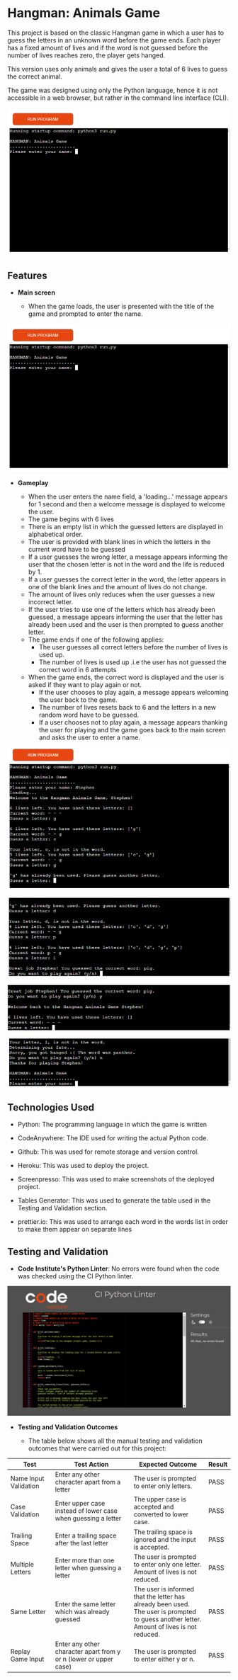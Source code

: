 # Hangman: Animals Game

This project is based on the classic Hangman game in which a user has to guess the letters in an unknown word before the game ends.
Each player has a fixed amount of lives and if the word is not guessed before the number of lives reaches zero, the player gets hanged.

This version uses only animals and gives the user a total of 6 lives to guess the correct animal.

The game was designed using only the Python language, hence it is not accessible in a web browser, but rather in the command line interface (CLI).

![Image of start page of the game in the CLI](/documentation/start-page.png)

## Features

- **Main screen**

    - When the game loads, the user is presented with the title of the game and prompted to enter the name.

![Image of start page of the game in the CLI](/documentation/start-page.png)

- **Gameplay**

    - When the user enters the name field, a 'loading...' message appears for 1 second and then a welcome message is displayed to welcome the user.
    - The game begins with 6 lives
    - There is an empty list in which the guessed letters are displayed in alphabetical order.
    - The user is provided with blank lines in which the letters in the current word have to be guessed
    - If a user guesses the wrong letter, a message appears informing the user that the chosen letter is not in the word and the life is reduced by 1.
    - If a user guesses the correct letter in the word, the letter appears in one of the blank lines and the amount of lives do not change.
    - The amount of lives only reduces when the user guesses a new incorrect letter.
    - If the user tries to use one of the letters which has already been guessed, a message appears informing the user that the letter has already been used and the user is then prompted to guess another letter.
    - The game ends if one of the following applies:
        - The user guesses all correct letters before the number of lives is used up.
        - The number of lives is used up .i.e the user has not guessed the correct word in 6 attempts
    - When the game ends, the correct word is displayed and the user is asked if they want to play again or not.
        - If the user chooses to play again, a message appears welcoming the user back to the game.
        - The number of lives resets back to 6 and the letters in a new random word have to be guessed.
        - If a user chooses not to play again, a message appears thanking the user for playing and the game goes back to the main screen and asks the user to enter a name.

![Image showing an example of the actual gameplay](/documentation/gameplay-one.png)

![Image showing an example of the actual gameplay](/documentation/gameplay-two.png)

![Image showing an example of the actual gameplay](/documentation/gameplay-three.png)

![Image showing an example of the actual gameplay](/documentation/gameplay-four.png)

## Technologies Used

- Python: The programming language in which the game is written

- CodeAnywhere: The IDE used for writing the actual Python code.

- Github: This was used for remote storage and version control.

- Heroku: This was used to deploy the project.

- Screenpresso: This was used to make screenshots of the deployed project.

- Tables Generator: This was used to generate the table used in the Testing and Validation section.

- prettier.io: This was used to arrange each word in the words list in order to make them appear on separate lines

## Testing and Validation

- **Code Institute's Python Linter**: No errors were found when the code was checked using the CI Python linter.

![Image showing the results of the testing in the CI Python linter](/documentation/testing/python-testing.png)

- **Testing and Validation Outcomes**

    - The table below shows all the manual testing and validation outcomes that were carried out for this project:

| **Test**              | **Test Action**                                                | **Expected Outcome**                                                                                                                            | **Result** |
|-----------------------|----------------------------------------------------------------|-------------------------------------------------------------------------------------------------------------------------------------------------|------------|
| Name Input Validation | Enter any other character apart from a letter                  | The user is prompted to enter only letters.                                                                                                     | PASS       |
| Case Validation       | Enter upper case instead of lower case when guessing a letter  | The upper case is accepted and converted to lower case.                                                                                         | PASS       |
| Trailing Space        | Enter a trailing space after the last letter                   | The trailing space is ignored and the input is accepted.                                                                                        | PASS       |
| Multiple Letters      | Enter more than one letter when guessing a letter              | The user is prompted to enter only one letter.<br>Amount of lives is not reduced.                                                               | PASS       |
| Same Letter           | Enter the same letter which was already guessed                | The user is informed that the letter has already been used.<br>The user is prompted to guess another letter.<br>Amount of lives is not reduced. | PASS       |
| Replay Game Input     | Enter any other character apart from y or n (lower or upper case) | The user is prompted to enter either y or n.                                                                                                    | PASS       |




    

